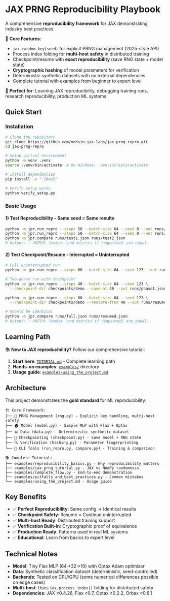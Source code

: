 # JAX PRNG Reproducibility Playbook

A comprehensive **reproducibility framework** for JAX demonstrating industry best practices:

🔑 **Core Features**:
- `jax.random.key(seed)` for explicit PRNG management (2025-style API)
- Process index folding for **multi-host safety** in distributed training
- Checkpoint/resume with **exact reproducibility** (save RNG state + model state)
- **Cryptographic hashing** of model parameters for verification
- Deterministic synthetic datasets with no external dependencies
- Complete tutorial with examples from beginner to expert level

🎯 **Perfect for**: Learning JAX reproducibility, debugging training runs, research reproducibility, production ML systems

## Quick Start

### Installation

```bash
# Clone the repository
git clone https://github.com/mohsin-jax-labs/jax-prng-repro.git
cd jax-prng-repro

# Setup virtual environment  
python -m venv .venv
source .venv/bin/activate  # On Windows: .venv\Scripts\activate

# Install dependencies
pip install -e ".[dev]"

# Verify setup works
python verify_setup.py
```

### Basic Usage

#### 1) Test Reproducibility - Same seed = Same results
```bash
python -m jpr.run_repro --steps 50 --batch-size 64 --seed 0 --out runs/test1.json
python -m jpr.run_repro --steps 50 --batch-size 64 --seed 0 --out runs/test2.json
python -m jpr.compare runs/test1.json runs/test2.json
# Output: ✅ MATCH: hashes (and metrics if requested) are equal.
```

#### 2) Test Checkpoint/Resume - Interrupted = Uninterrupted  
```bash
# Full uninterrupted run
python -m jpr.run_repro --steps 60 --batch-size 64 --seed 123 --out runs/full.json

# Two-phase run with checkpoint  
python -m jpr.run_repro --steps 40 --batch-size 64 --seed 123 \
  --checkpoint-dir checkpoints/demo --save-at 40 --out runs/phase1.json

python -m jpr.run_repro --steps 60 --batch-size 64 --seed 123 \
  --checkpoint-dir checkpoints/demo --restore-from 40 --out runs/resumed.json

# Should be identical
python -m jpr.compare runs/full.json runs/resumed.json
# Output: ✅ MATCH: hashes (and metrics if requested) are equal.
```

## Learning Path

📚 **New to JAX reproducibility?** Follow our comprehensive tutorial:

1. **Start here**: [`TUTORIAL.md`](TUTORIAL.md) - Complete learning path
2. **Hands-on examples**: [`examples/`](examples/) directory  
3. **Usage guide**: [`examples/using_the_project.md`](examples/using_the_project.md)

## Architecture

This project demonstrates the **gold standard** for ML reproducibility:

```
🏗️ Core Framework:
├── 🎲 PRNG Management (rng.py) - Explicit key handling, multi-host safety
├── 🏠 Model (model.py) - Simple MLP with Flax + Optax  
├── 📊 Data (data.py) - Deterministic synthetic dataset
├── 💾 Checkpointing (checkpoint.py) - Save model + RNG state
├── 🔍 Verification (hashing.py) - Parameter fingerprinting
└── 🔧 CLI Tools (run_repro.py, compare.py) - Training & comparison

📚 Complete Tutorial:
├── examples/reproducibility_basics.py - Why reproducibility matters
├── examples/jax_prng_tutorial.py - JAX vs NumPy randomness  
├── examples/complete_flow.py - End-to-end demonstration
├── examples/pitfalls_and_best_practices.py - Common mistakes
└── examples/using_the_project.md - Usage guide
```

## Key Benefits

- ✅ **Perfect Reproducibility**: Same config → Identical results  
- ✅ **Checkpoint Safety**: Resume = Continue uninterrupted
- ✅ **Multi-host Ready**: Distributed training support
- ✅ **Verification Built-in**: Cryptographic proof of equivalence
- ✅ **Production Ready**: Patterns used in real ML systems
- ✅ **Educational**: Learn from basics to expert level

## Technical Notes

- **Model**: Tiny Flax MLP (64→32→10) with Optax Adam optimizer
- **Data**: Synthetic classification dataset (deterministic, seed-controlled)  
- **Backends**: Tested on CPU/GPU (some numerical differences possible on edge cases)
- **Multi-host**: Uses `jax.process_index()` folding for distributed safety
- **Dependencies**: JAX ≥0.4.26, Flax ≥0.7, Optax ≥0.2.2, Orbax ≥0.6.1
